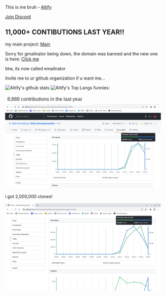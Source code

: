 This is me bruh - 
[Altify](https://github.com/Altify-Development)

[Join Discord](https://joindiscord.netlify.app/)

## 11,000+ CONTIBUTIONS LAST YEAR!!

my main project: [Main](https://github.com/Altify-Developing/Altify-Developing-Main)

Sorry for gmailnator being down, the domain was banned and the new one is here: [Click me](https://www.emailnator.com/)

btw, its now called emailnator

Invite me to ur github organization if u want me...

![Altify's github stats](https://github-readme-stats.vercel.app/api?username=altify-development&count_private=true&show_icons=true&include_all_commits&custom_title=Altify%27s%20Statistics)
![Altify's Top Langs](https://github-readme-stats.vercel.app/api/top-langs/?username=altify-development&langs_count=3)
funnies:

![funny-1](https://github.com/Altify-Development/Altify-Development/raw/main/funny-1.png)
![funny-2](https://github.com/Altify-Development/Altify-Development/raw/main/funny-2.png)

i got 2,000,000 clones!

![funny-3](https://github.com/Altify-Development/Altify-Development/raw/main/funny-3.png)
